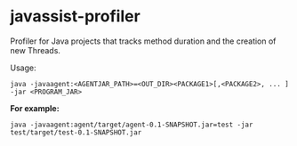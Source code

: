 # javassist-profiler
Profiler for Java projects that tracks method duration and the creation of new Threads.

Usage:
```
java -javaagent:<AGENTJAR_PATH>=<OUT_DIR><PACKAGE1>[,<PACKAGE2>, ... ] -jar <PROGRAM_JAR>
```

**For example:**
```
java -javaagent:agent/target/agent-0.1-SNAPSHOT.jar=test -jar test/target/test-0.1-SNAPSHOT.jar
```
